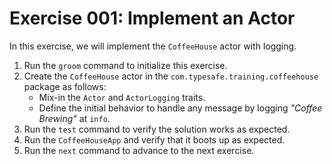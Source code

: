# Exercise 001: Implement an Actor

In this exercise, we will implement the `CoffeeHouse` actor with logging.

1. Run the `groom` command to initialize this exercise.
2. Create the `CoffeeHouse` actor in the `com.typesafe.training.coffeehouse` package as follows:
    - Mix-in the `Actor` and `ActorLogging` traits.
    - Define the initial behavior to handle any message by logging *"Coffee Brewing"* at `info`.
3. Run the `test` command to verify the solution works as expected.
4. Run the `CoffeeHouseApp` and verify that it boots up as expected.
5. Run the `next` command to advance to the next exercise.
